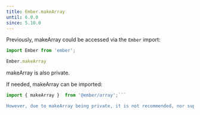 ```yaml
---
title: Ember.makeArray
until: 6.0.0
since: 5.10.0
---
```



Previously, makeArray could be accessed via the `Ember` import:
```js
import Ember from 'ember';

Ember.makeArray

```
makeArray is also private.

 If needed, makeArray can be imported:
```js
import { makeArray }  from '@ember/array';```

However, due to makeArray being private, it is not recommended, nor supported.
